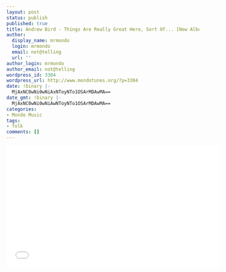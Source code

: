 ```yaml
---
layout: post
status: publish
published: true
title: Andrew Bird - Things Are Really Great Here, Sort Of... [New Album]
author:
  display_name: mrmondo
  login: mrmondo
  email: not@telling
  url: ''
author_login: mrmondo
author_email: not@telling
wordpress_id: 3304
wordpress_url: http://www.mondotunes.org/?p=3304
date: !binary |-
  MjAxNC0wNi0wNiAxNToyNTo1OSArMDAwMA==
date_gmt: !binary |-
  MjAxNC0wNi0wNiAwNToyNTo1OSArMDAwMA==
categories:
- Mondo Music
tags:
- folk
comments: []
---
```

<iframe width="560" height="315" src="//www.youtube.com/embed/NEdZghRgg2s" frameborder="0"> </iframe>
